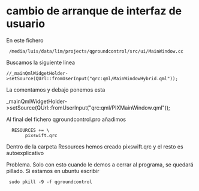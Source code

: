 # cambio de arranque de interfaz de usuario

En este fichero

     /media/luis/data/lim/projects/qgroundcontrol/src/ui/MainWindow.cc

Buscamos la siguiente linea

    //_mainQmlWidgetHolder->setSource(QUrl::fromUserInput("qrc:qml/MainWindowHybrid.qml"));

La comentamos y debajo ponemos esta

_mainQmlWidgetHolder->setSource(QUrl::fromUserInput("qrc:qml/PIXMainWindow.qml"));

Al final del fichero qgroundcontrol.pro añadimos

      RESOURCES += \
           pixswift.qrc

Dentro de la carpeta Resources hemos creado pixswift.qrc y el resto es autoexplicativo

Problema. Solo con esto cuando le demos a cerrar al programa, se quedará pillado. Si estamos en ubuntu escribir

     sudo pkill -9 -f qgroundcontrol
